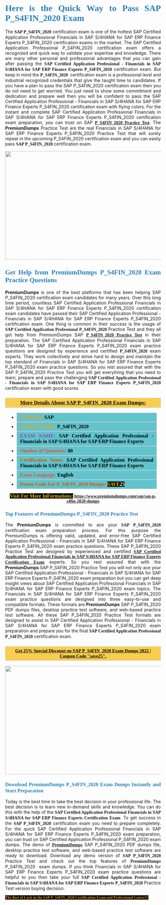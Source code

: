 <h1 style="text-align: justify;"><span style="color:#2980b9;"><span style="font-family:Georgia,serif;"><strong>Here is the Quick Way to Pass SAP P_S4FIN_2020 Exam</strong></span></span></h1>

<p style="text-align: justify;">The <span style="font-family:Georgia,serif;"><strong>SAP P_S4FIN_2020</strong></span> certification exam is one of the hottest SAP Certified Application Professional Financials in SAP S/4HANA for SAP ERP Finance Experts P_S4FIN_2020 certification exams in the market. The SAP Certified Application Professional P_S4FIN_2020 certification exam offers a recognized and quick way to validate your expertise and knowledge. There are many other personal and professional advantages that you can gain after passing the <span style="font-family:Georgia,serif;"><strong>SAP Certified Application Professional - Financials in SAP S/4HANA for SAP ERP Finance Experts P_S4FIN_2020</strong></span> certification exam. But keep in mind the <span style="font-family:Georgia,serif;"><strong>P_S4FIN_2020 </strong></span> certification exam is a professional level and industrial recognized credentials that give the taught time to candidates. If you have a plan to pass the SAP P_S4FIN_2020 certification exam then you do not need to get worried. You just need to show some commitment and dedication and prepare well then you will be confident to pass the SAP Certified Application Professional - Financials in SAP S/4HANA for SAP ERP Finance Experts P_S4FIN_2020 certification exam with flying colors. For the instant and complete SAP Certified Application Professional Financials in SAP S/4HANA for SAP ERP Finance Experts P_S4FIN_2020 certification exam preparation, you can trust on SAP <span style="font-family:Georgia,serif;"><strong><a href="https://www.premiumdumps.com/sap/sap-p-s4fin-2020-dumps">P_S4FIN_2020 Practice Test</a></strong></span>. The <strong>PremiumDumps</strong> Practice Test are the real Financials in SAP S/4HANA for SAP ERP Finance Experts P_S4FIN_2020 Practice Test that will surely repeat in the upcoming P_S4FIN_2020 certification exam and you can easily pass <span style="font-family:Georgia,serif;"><strong>SAP P_S4FIN_2020</strong></span> certification exam.</p>

<p style="text-align: center;"><a href="https://www.premiumdumps.com/sap/sap-p-s4fin-2020-dumps"><img alt="" src="https://i.imgur.com/VJaqCPg.jpeg" style="width: 700px; height: 350px;" /></a></p>

<h2 style="text-align: justify;"><span style="color:#2980b9;"><span style="font-family:Georgia,serif;"><strong>Get Help from PremiumDumps P_S4FIN_2020 Exam Practice Questions</strong> </span></span></h2>

<p style="text-align: justify;"><span style="font-size:14px;"><strong>PremiumDumps</strong></span> is one of the best platforms that has been helping SAP P_S4FIN_2020 certification exam candidates for many years. Over this long time period, countless SAP Certified Application Professional Financials in SAP S/4HANA for SAP ERP Finance Experts P_S4FIN_2020 certification exam candidates have passed their SAP Certified Application Professional - Financials in SAP S/4HANA for SAP ERP Finance Experts P_S4FIN_2020 certification exam. One thing is common in their success is the usage of<span style="font-family:Georgia,serif;"><strong> SAP Certified Application Professional P_S4FIN_2020 </strong></span>Practice Test and they all got help from PremiumDumps SAP <a href="https://www.premiumdumps.com/sap/sap-p-s4fin-2020-dumps"><span style="font-family:Georgia,serif;"><strong>P_S4FIN_2020 Practice Test</strong></span></a> in their preparation. The SAP Certified Application Professional Financials in SAP S/4HANA for SAP ERP Finance Experts P_S4FIN_2020 exam practice questions are designed by experience and certified <span style="font-family:Georgia,serif;"><strong> P_S4FIN_2020</strong></span> exam experts. They work collectively and strive hard to design and maintain the top standard of Financials in SAP S/4HANA for SAP ERP Finance Experts P_S4FIN_2020<strong> </strong>exam practice questions. So you rest assured that with the SAP P_S4FIN_2020 Practice Test you will get everything that you need to learn, prepare and pass the challenging<span style="font-family:Georgia,serif;"><strong> SAP Certified Application Professional - Financials in SAP S/4HANA for SAP ERP Finance Experts P_S4FIN_2020</strong></span> certification exam with good scores.</p>

<h3 style="background: #f7ce50; border: 1px solid rgb(204, 204, 204); padding: 5px 10px; text-align: center;"><span style="font-family:Georgia,serif;"><u><u><span style="color:#000000;"><span style="font-size:11pt"><span style="line-height:normal"><b><span style="font-size:13.0pt"><span cambria="">More Details About SAP P_S4FIN_2020 Exam Dumps:</span></span></b></span></span></span></u></u></span></h3>

<ul>
	<li style="margin:0cm 10pt">
	<div style="background:#61c4cd; border: 1px solid rgb(204, 204, 204); padding: 5px 10px; text-align: justify;"><span style="font-family:Georgia,serif;"><span style="font-size:11pt"><span style="line-height:normal"><b><span style="font-size:12.0pt"><span new="" roman="" times=""><span style="color:#f39c12;">VENDOR:</span> <span style="color:#000000;">SAP</span></span></span></b></span></span></span></div>
	</li>
	<li style="margin:0cm 10pt">
	<div style="background: #61c4cd; border: 1px solid rgb(204, 204, 204); padding: 5px 10px; text-align: justify;"><span style="font-family:Georgia,serif;"><span style="font-size:11pt"><span style="line-height:normal"><b><span style="font-size:12.0pt"><span new="" roman="" times=""><span style="color:#f39c12;">EXAM CCODE:</span> <span style="color:#000000;">P_S4FIN_2020</span></span></span></b></span></span></span></div>
	</li>
	<li style="margin:0cm 10pt">
	<div style="background: #61c4cd; border: 1px solid rgb(204, 204, 204); padding: 5px 10px; text-align: justify;"><span style="font-family:Georgia,serif;"><span style="font-size:11pt"><span style="line-height:normal"><b><span style="font-size:12.0pt"><span new="" roman="" times=""><span style="color:#8e44ad;">EXAM NAME:</span> <span style="color:#000000;">SAP Certified Application Professional - Financials in SAP S/4HANA for SAP ERP Finance Experts</span></span></span></b></span></span></span></div>
	</li>
	<li style="margin:0cm 10pt">
	<div style="background: #61c4cd; border: 1px solid rgb(204, 204, 204); padding: 5px 10px;"><span style="font-family:Georgia,serif;"><span style="font-size:11pt"><span style="line-height:normal"><b><span style="font-size:12.0pt"><span new="" roman="" times=""><span style="color:#e74c3c;">Number of Questions:</span><span style="color:#000000;"><span style="color:#f1c40f;"> </span>80</span></span></span></b></span></span></span></div>
	</li>
	<li style="margin:0cm 10pt">
	<div style="background: #61c4cd; border: 1px solid rgb(204, 204, 204); padding: 5px 10px; text-align: justify;"><span style="font-family:Georgia,serif;"><span style="font-size:11pt"><span style="line-height:normal"><b><span style="font-size:12.0pt"><span new="" roman="" times=""><span style="color:#d35400;">Certification Name:</span> <span style="color:#000000;">SAP Certified Application Professional Financials in SAP S/4HANA for SAP ERP Finance Experts</span></span></span></b></span></span></span></div>
	</li>
	<li style="margin:0cm 10pt">
	<div style="background: #61c4cd; border: 1px solid rgb(204, 204, 204); padding: 5px 10px; text-align: justify;"><span style="font-family:Georgia,serif;"><span style="font-size:11pt"><span style="line-height:normal"><b><span style="font-size:12.0pt"><span new="" roman="" times=""><span style="color:#e74c3c;">Exam Language:</span> <span style="color:#000000;">English</span></span></span></b></span></span></span></div>
	</li>
	<li style="margin:0cm 10pt">
	<div style="background: #61c4cd; border: 1px solid rgb(204, 204, 204); padding: 5px 10px;"><span style="font-family:Georgia,serif;"><span style="font-size:11pt"><span style="line-height:normal"><b><span style="font-size:12.0pt"><span new="" roman="" times=""><span style="color:#d35400;">Promo Code For P_S4FIN_2020 Dumps:</span><span style="color:#f1c40f;"> <span style="background-color:#000000;">SAVE</span></span><span style="color:#ffffff;"><span style="background-color:#000000;">25</span></span></span></span></b></span></span></span></div>
	</li>
</ul>

<p style="text-align: center;"><span style="font-family:Georgia,serif;"><strong><span style="font-size:16px;"><span style="color:#f1c40f;"><span style="background-color:#000000;">Visit For More InFormations:</span></span></span> <a href="https://www.premiumdumps.com/sap/sap-p-s4fin-2020-dumps">https://www.premiumdumps.com/sap/sap-p-s4fin-2020-dumps</a></strong></span></p>

<h3 style="text-align: justify;"><span style="color:#2980b9;"><span style="font-family:Georgia,serif;"><span style="font-family:Georgia,serif;"><strong>Top Features of PremiumDumps P_S4FIN_2020 Practice Test</strong></span></span></span></h3>

<p style="text-align: justify;">The <span style="font-size:14px;"><strong>PremiumDumps</strong></span> is committed to ace your<span style="font-family:Georgia,serif;"><strong> SAP P_S4FIN_2020</strong></span> certification exam preparation process. For this purpose the PremiumDumps is offering valid, updated, and error-free SAP Certified Application Professional - Financials in SAP S/4HANA for SAP ERP Finance Experts P_S4FIN_2020 exam practice questions. These SAP P_S4FIN_2020 Practice Test are designed by experienced and certified <a href="https://www.premiumdumps.com/sap/sap-certified-application-professional-dumps"><span style="font-family:Georgia,serif;"><strong>SAP Certified Application Professional Financials in SAP S/4HANA for SAP ERP Finance Experts Certification Exam</strong></span></a> experts. So you rest assured that with the <span style="font-size:14px;"><strong>PremiumDumps </strong></span>SAP P_S4FIN_2020 Practice Test you will not only ace your SAP Certified Application Professional - Financials in SAP S/4HANA for SAP ERP Finance Experts P_S4FIN_2020 exam preparation but you can get deep insight views about SAP Certified Application Professional Financials in SAP S/4HANA for SAP ERP Finance Experts P_S4FIN_2020 exam topics. The Financials in SAP S/4HANA for SAP ERP Finance Experts P_S4FIN_2020 exam practice questions are designed into three easy-to-use and compatible formats. These formats are <strong>PremiumDumps</strong> SAP P_S4FIN_2020 PDF dumps files, desktop practice test software, and web-based practice test software. All these SAP P_S4FIN_2020 Practice Test formats are designed to assist in SAP Certified Application Professional - Financials in SAP S/4HANA for SAP ERP Finance Experts P_S4FIN_2020 exam preparation and prepare you for the final <span style="font-family:Georgia,serif;"><strong>SAP Certified Application Professional P_S4FIN_2020</strong></span> certification exam.</p>

<h3 style="background: rgb(247, 206, 80); border: 1px solid rgb(204, 204, 204); padding: 5px 10px; text-align: center;"><span style="font-family:Georgia,serif;"><u><span style="color:#000000;"><span style="font-size:11pt;"><span style="line-height:normal;"><b><span cambria="">Get 25% Special Discount on SAP P_S4FIN_2020 Exam Dumps 2022 | Coupon Code "save25".</span></b></span></span></span></u></span></h3>

<p style="text-align: center;"><strong><a href="https://www.premiumdumps.com/sap/sap-p-s4fin-2020-dumps"><img alt="" src="https://i.imgur.com/F18GQwv.jpeg" style="width: 700px; height: 350px;" /></a></strong></p>

<h3 style="text-align: justify;"><span style="color:#2980b9;"><span style="font-family:Georgia,serif;"><span style="font-family:Georgia,serif;"><strong>Download PremiumDumps P_S4FIN_2020 Exam Dumps Instantly and Start Preparation</strong></span></span></span></h3>

<p style="text-align: justify;">Today is the best time to take the best decision in your professional life. The best decision is to learn new in-demand skills and knowledge. You can do this with the help of the <span style="font-family:Georgia,serif;"><strong>SAP Certified Application Professional Financials in SAP S/4HANA for SAP ERP Finance Experts Certification Exam</strong></span>. To get success in the <strong><span style="font-family:Georgia,serif;">SAP P_S4FIN_2020</span></strong> certification exam you need to prepare completely. For the quick SAP Certified Application Professional Financials in SAP S/4HANA for SAP ERP Finance Experts P_S4FIN_2020 exam preparation, you can trust on SAP Certified Application Professional P_S4FIN_2020 exam dumps. The demo of <a href="https://www.premiumdumps.com/"><span style="font-family:Georgia,serif;"><strong><span style="font-size:14px;">PremiumDumps</span></strong></span></a> SAP P_S4FIN_2020 PDF dumps file, desktop practice test software, and web-based practice test software are ready to download. Download any demo version of <span style="font-family:Georgia,serif;"><strong>SAP P_S4FIN_2020</strong></span> Practice Test and check out the top features of <span style="font-size:14px;"><span style="font-family:Georgia,serif;"><strong>PremiumDumps</strong></span></span> P_S4FIN_2020  exam dumps. If you think Financials in SAP S/4HANA for SAP ERP Finance Experts P_S4FIN_2020 exam practice questions are helpful to you then take your full<span style="font-family:Georgia,serif;"><strong> SAP Certified Application Professional - Financials in SAP S/4HANA for SAP ERP Finance Experts P_S4FIN_2020 </strong></span>Practice Test version buying decision.</p>

<p style="text-align: justify;"><span style="color:#f39c12;"><span style="font-size:12px;"><span style="font-family:Georgia,serif;"><strong><span style="background-color:#000000;">The Best of Luck in the SAP P_S4FIN_2020 Certification Exam and Professional Career!!!</span></strong></span></span></span></p>
